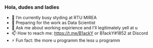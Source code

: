 ### Hola, dudes and ladies

- 🌱 I’m currently busy styding at RTU MIREA 
- 🤔 Preparing for the work as Data Scientist
- 💬 Ask me about working expirience and I'll legitimately yell at u
- 📫 How to reach me: https://t.me/B1ackY or B1ackY#1852 at Discord
- ⚡ Fun fact: the more u programm the less u programm

